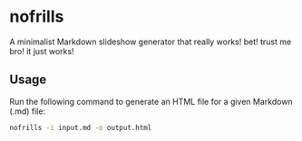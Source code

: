 # nofrills
A minimalist Markdown slideshow generator that really works! bet! trust me bro! it just works!

## Usage

Run the following command to generate an HTML file for a given Markdown (.md) file:

```bash
nofrills -i input.md -o output.html
```
